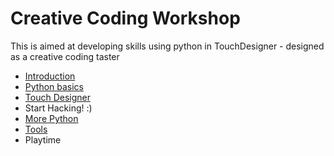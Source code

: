 Creative Coding Workshop
==========================

This is aimed at developing skills using python in TouchDesigner - designed as a creative coding taster 

- [Introduction](01_intro.html)
- [Python basics](02_basics.html)
- [Touch Designer](04_bots.html)
- Start Hacking! :)
- [More Python](05_intermediate.html)
- [Tools](03_tools.html)
- Playtime
